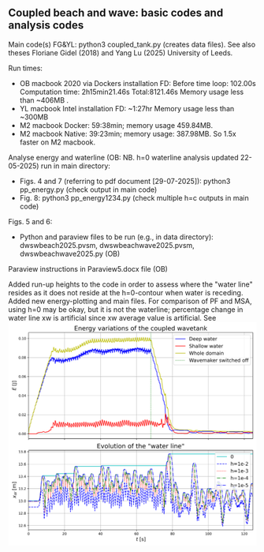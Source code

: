  ## Coupled beach and wave: basic codes and analysis codes

Main code(s) FG&YL: python3 coupled_tank.py (creates data files).
See also theses Floriane Gidel (2018) and Yang Lu (2025) University of Leeds.

Run times:
- OB macbook 2020 via Dockers installation FD: Before time loop: 102.00s Computation time: 2h15min21.46s Total:8121.46s Memory usage less than ~406MB . 
- YL macbook Intel installation FD: ~1:27hr Memory usage less than ~300MB
- M2 macbook Docker: 59:38min; memory usage 459.84MB.
- M2 macbook Native: 39:23min; memory usage: 387.98MB. So 1.5x faster on M2 macbook.

Analyse energy and waterline (OB: NB. h=0 waterline analysis updated 22-05-2025) run in main directory:
- Figs. 4 and 7 (referring to pdf document [29-07-2025]): python3 pp_energy.py (check output in main code)
- Fig. 8: python3 pp_energy1234.py (check multiple h=c outputs in main code)

Figs. 5 and 6:
- Python and paraview files to be run (e.g., in data directory): dwswbeach2025.pvsm, dwswbeachwave2025.pvsm, dwswbeachwave2025.py (OB)

Paraview instructions in Paraview5.docx file (OB)

Added run-up heights to the code in order to assess where the "water line" resides as it does not reside at the h=0-contour when water is receding. Added new energy-plotting and main files. For comparison of PF and MSA, using h=0 may be okay, but it is not the waterline; percentage change in water line xw is artificial since xw average value is artificial. See !["Water line" proxy's](energy_and_xw.png)
